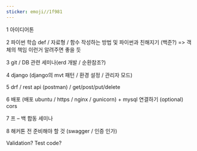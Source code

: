 ```yaml
---
sticker: emoji//1f981
---
```

1 아이디어톤

2 파이썬 학습 def / 자료형 / 함수 작성하는 방법 및 파이썬과 친해지기 (백준?) => 객체의 책임 이런거 알려주면 좋을 듯

3 git / DB 관련 세미나(erd 개발 / 순환참조?)

4 django (django의 mvt 패턴 / 환경 설정 / 관리자 모드)

5 drf / rest api (postman) / get/post/put/delete

6 배포 (배포 ubuntu / https / nginx / gunicorn) + mysql 연결하기 (optional) cors

7 프 – 백 합동 세미나

8 해커톤 전 준비해야 할 것 (swagger / 인증 인가)

Validation? Test code?
